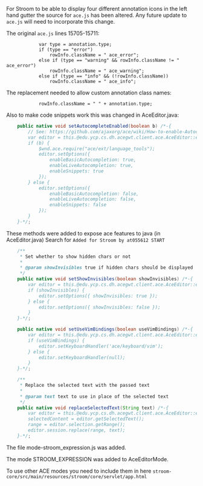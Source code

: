 For Stroom to be able to display four different annotation icons in the left hand gutter the source for `ace.js` has been altered. Any future update to `ace.js` will need to incorporate this change.

The original `ace.js` lines 15705-15711:
```
            var type = annotation.type;
            if (type == "error")
                rowInfo.className = " ace_error";
            else if (type == "warning" && rowInfo.className != " ace_error")
                rowInfo.className = " ace_warning";
            else if (type == "info" && (!rowInfo.className))
                rowInfo.className = " ace_info";
```

The replacement needed to allow custom annotation class names:
```
            rowInfo.className = " " + annotation.type;
```

Also to make code snippets work this was changed in AceEditor.java:

``` java 
    public native void setAutocompleteEnabled(boolean b) /*-{
		// See: https://github.com/ajaxorg/ace/wiki/How-to-enable-Autocomplete-in-the-Ace-editor
		var editor = this.@edu.ycp.cs.dh.acegwt.client.ace.AceEditor::editor;
		if (b) {
			$wnd.ace.require("ace/ext/language_tools");
			editor.setOptions({
                enableBasicAutocompletion: true,
                enableLiveAutocompletion: true,
                enableSnippets: true
            });
		} else {
			editor.setOptions({
                enableBasicAutocompletion: false,
                enableLiveAutocompletion: false,
                enableSnippets: false
            });
		}
	}-*/;
```

These methods were added to expose ace features to java (in AceEditor.java)
Search for `Added for Stroom by at055612 START`

``` java 
    /**
     * Set whether to show hidden chars or not
     *
     * @param showInvisibles true if hidden chars should be displayed
     */
    public native void setShowInvisibles(boolean showInvisibles) /*-{
		var editor = this.@edu.ycp.cs.dh.acegwt.client.ace.AceEditor::editor;
		if (showInvisibles) {
			editor.setOptions({ showInvisibles: true });
		} else {
			editor.setOptions({ showInvisibles: false });
		}
	}-*/;

    public native void setUseVimBindings(boolean useVimBindings) /*-{
		var editor = this.@edu.ycp.cs.dh.acegwt.client.ace.AceEditor::editor;
		if (useVimBindings) {
            editor.setKeyboardHandler('ace/keyboard/vim');
        } else {
            editor.setKeyboardHandler(null);
        }
	}-*/;

    /**
     * Replace the selected text with the passed text
     *
     * @param text text to use in place of the selected text
     */
    public native void replaceSelectedText(String text) /*-{
		var editor = this.@edu.ycp.cs.dh.acegwt.client.ace.AceEditor::editor;
        selectedContent = editor.getSelectedText();
        range = editor.selection.getRange();
        editor.session.replace(range, text);
	}-*/;
```

The file mode-stroom_expression.js was added.

The mode STROOM_EXPRESSION was added to AceEditorMode.

To use other ACE modes you need to include them in here `stroom-core/src/main/resources/stroom/core/servlet/app.html`

